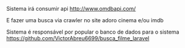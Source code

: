 Sistema irá consumir api http://www.omdbapi.com/

E fazer uma busca via crawler no site adoro cinema e/ou imdb

Sistema é responsável por popular o banco de dados para o sistema https://github.com/VictorAbreu6699/busca_filme_laravel